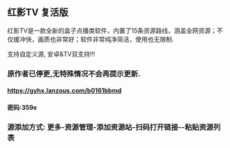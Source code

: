 ## 红影TV 复活版
红影TV是一款全新的盒子点播类软件，内置了15条资源路线，涵盖全网资源；不仅缓冲快，画质也非常好；软件非常纯净简洁，使用也无限制.

支持自定义源, 安卓&TV双支持!!!

### 原作者已停更,无特殊情况不会再提示更新.

#### https://gyhx.lanzous.com/b0161bbmd 
#### 密码:359e

### 源添加方式: 更多-资源管理-添加资源站-扫码打开链接--粘贴资源列表 